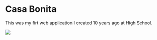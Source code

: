 # Casa Bonita

This was my firt web application I created 10 years ago at High School.

<img src="https://user-images.githubusercontent.com/6887120/106056374-e2e3e080-60ee-11eb-93cd-cad73653448e.jpeg" />
